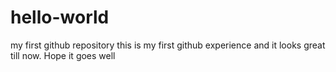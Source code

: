 # hello-world
my first github repository
this is my first github experience and it looks great till now.
Hope it goes well

